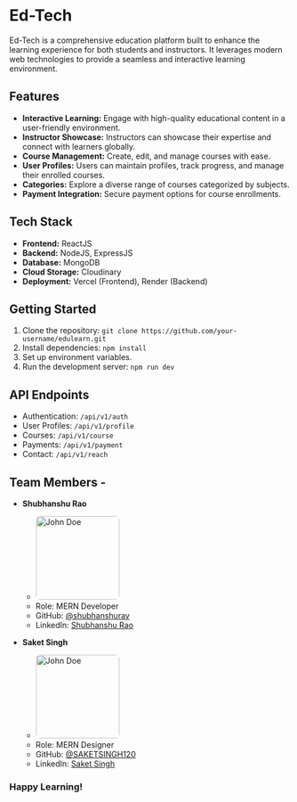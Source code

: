 # Ed-Tech

Ed-Tech is a comprehensive education platform built to enhance the learning experience for both students and instructors. It leverages modern web technologies to provide a seamless and interactive learning environment.

## Features

- **Interactive Learning:** Engage with high-quality educational content in a user-friendly environment.
- **Instructor Showcase:** Instructors can showcase their expertise and connect with learners globally.
- **Course Management:** Create, edit, and manage courses with ease.
- **User Profiles:** Users can maintain profiles, track progress, and manage their enrolled courses.
- **Categories:** Explore a diverse range of courses categorized by subjects.
- **Payment Integration:** Secure payment options for course enrollments.

## Tech Stack

- **Frontend:** ReactJS
- **Backend:** NodeJS, ExpressJS
- **Database:** MongoDB
- **Cloud Storage:** Cloudinary
- **Deployment:** Vercel (Frontend), Render (Backend)

## Getting Started

1. Clone the repository: `git clone https://github.com/your-username/edulearn.git`
2. Install dependencies: `npm install`
3. Set up environment variables.
4. Run the development server: `npm run dev`

## API Endpoints

- Authentication: `/api/v1/auth`
- User Profiles: `/api/v1/profile`
- Courses: `/api/v1/course`
- Payments: `/api/v1/payment`
- Contact: `/api/v1/reach`

## Team Members -

- **Shubhanshu Rao**
  -  <img src="https://edtech-iet.vercel.app/teams/Shubhanshu.jpg" alt="John Doe" width="150" height="150" style="border-radius: 5%;">
  - Role: MERN Developer
  - GitHub: [@shubhanshurav](https://github.com/shubhanshurav)
  - LinkedIn: [Shubhanshu Rao](https://www.linkedin.com/in/shubhanshu-rao-052320208/)

- **Saket Singh**
  - <img src="https://edtech-iet.vercel.app/teams/Saket.jpg" alt="John Doe" width="150" height="150" style="border-radius: 5%;">
  - Role: MERN Designer
  - GitHub: [@SAKETSINGH120](https://github.com/SAKETSINGH120)
  - LinkedIn: [Saket Singh](https://www.linkedin.com/in/saket-singh-810824240/)






### Happy Learning!
